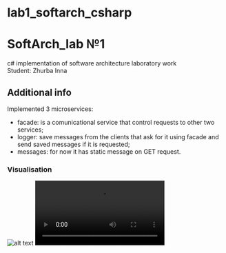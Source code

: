 # lab1_softarch_csharp
# SoftArch_lab №1
c# implementation of software architecture laboratory work <br>
Student: Zhurba Inna <br>

## Additional info

Implemented 3 microservices: <br>
- facade: is a comunicational service that control requests to other two services; <br>
- logger: save messages from the clients that ask for it using facade and send saved messages if it is requested; <br>
- messages: for now it has static message on GET request. 

### Visualisation
![alt text](visualization.gif)
![alt text](visualization.mov)
